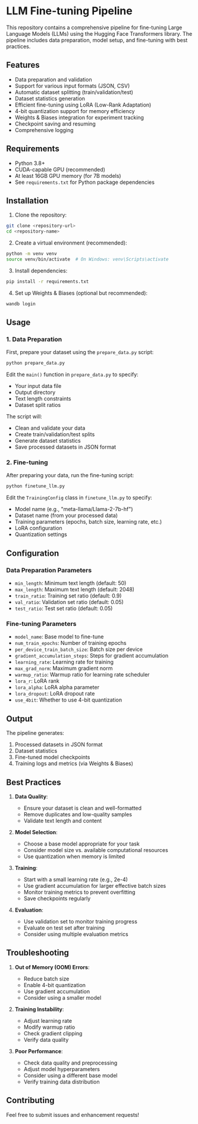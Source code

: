 # LLM Fine-tuning Pipeline

This repository contains a comprehensive pipeline for fine-tuning Large Language Models (LLMs) using the Hugging Face Transformers library. The pipeline includes data preparation, model setup, and fine-tuning with best practices.

## Features

- Data preparation and validation
- Support for various input formats (JSON, CSV)
- Automatic dataset splitting (train/validation/test)
- Dataset statistics generation
- Efficient fine-tuning using LoRA (Low-Rank Adaptation)
- 4-bit quantization support for memory efficiency
- Weights & Biases integration for experiment tracking
- Checkpoint saving and resuming
- Comprehensive logging

## Requirements

- Python 3.8+
- CUDA-capable GPU (recommended)
- At least 16GB GPU memory (for 7B models)
- See `requirements.txt` for Python package dependencies

## Installation

1. Clone the repository:
```bash
git clone <repository-url>
cd <repository-name>
```

2. Create a virtual environment (recommended):
```bash
python -m venv venv
source venv/bin/activate  # On Windows: venv\Scripts\activate
```

3. Install dependencies:
```bash
pip install -r requirements.txt
```

4. Set up Weights & Biases (optional but recommended):
```bash
wandb login
```

## Usage

### 1. Data Preparation

First, prepare your dataset using the `prepare_data.py` script:

```bash
python prepare_data.py
```

Edit the `main()` function in `prepare_data.py` to specify:
- Your input data file
- Output directory
- Text length constraints
- Dataset split ratios

The script will:
- Clean and validate your data
- Create train/validation/test splits
- Generate dataset statistics
- Save processed datasets in JSON format

### 2. Fine-tuning

After preparing your data, run the fine-tuning script:

```bash
python finetune_llm.py
```

Edit the `TrainingConfig` class in `finetune_llm.py` to specify:
- Model name (e.g., "meta-llama/Llama-2-7b-hf")
- Dataset name (from your processed data)
- Training parameters (epochs, batch size, learning rate, etc.)
- LoRA configuration
- Quantization settings

## Configuration

### Data Preparation Parameters

- `min_length`: Minimum text length (default: 50)
- `max_length`: Maximum text length (default: 2048)
- `train_ratio`: Training set ratio (default: 0.9)
- `val_ratio`: Validation set ratio (default: 0.05)
- `test_ratio`: Test set ratio (default: 0.05)

### Fine-tuning Parameters

- `model_name`: Base model to fine-tune
- `num_train_epochs`: Number of training epochs
- `per_device_train_batch_size`: Batch size per device
- `gradient_accumulation_steps`: Steps for gradient accumulation
- `learning_rate`: Learning rate for training
- `max_grad_norm`: Maximum gradient norm
- `warmup_ratio`: Warmup ratio for learning rate scheduler
- `lora_r`: LoRA rank
- `lora_alpha`: LoRA alpha parameter
- `lora_dropout`: LoRA dropout rate
- `use_4bit`: Whether to use 4-bit quantization

## Output

The pipeline generates:
1. Processed datasets in JSON format
2. Dataset statistics
3. Fine-tuned model checkpoints
4. Training logs and metrics (via Weights & Biases)

## Best Practices

1. **Data Quality**:
   - Ensure your dataset is clean and well-formatted
   - Remove duplicates and low-quality samples
   - Validate text length and content

2. **Model Selection**:
   - Choose a base model appropriate for your task
   - Consider model size vs. available computational resources
   - Use quantization when memory is limited

3. **Training**:
   - Start with a small learning rate (e.g., 2e-4)
   - Use gradient accumulation for larger effective batch sizes
   - Monitor training metrics to prevent overfitting
   - Save checkpoints regularly

4. **Evaluation**:
   - Use validation set to monitor training progress
   - Evaluate on test set after training
   - Consider using multiple evaluation metrics

## Troubleshooting

1. **Out of Memory (OOM) Errors**:
   - Reduce batch size
   - Enable 4-bit quantization
   - Use gradient accumulation
   - Consider using a smaller model

2. **Training Instability**:
   - Adjust learning rate
   - Modify warmup ratio
   - Check gradient clipping
   - Verify data quality

3. **Poor Performance**:
   - Check data quality and preprocessing
   - Adjust model hyperparameters
   - Consider using a different base model
   - Verify training data distribution

## Contributing

Feel free to submit issues and enhancement requests! 